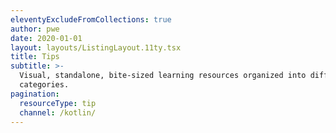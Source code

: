 ```yaml
---
eleventyExcludeFromCollections: true
author: pwe
date: 2020-01-01
layout: layouts/ListingLayout.11ty.tsx
title: Tips
subtitle: >-
  Visual, standalone, bite-sized learning resources organized into different
  categories.
pagination:
  resourceType: tip
  channel: /kotlin/
---
```

